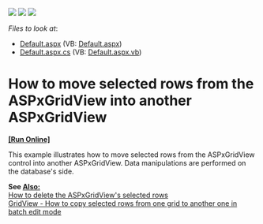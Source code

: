 <!-- default badges list -->
![](https://img.shields.io/endpoint?url=https://codecentral.devexpress.com/api/v1/VersionRange/128541793/13.1.4%2B)
[![](https://img.shields.io/badge/Open_in_DevExpress_Support_Center-FF7200?style=flat-square&logo=DevExpress&logoColor=white)](https://supportcenter.devexpress.com/ticket/details/E2636)
[![](https://img.shields.io/badge/📖_How_to_use_DevExpress_Examples-e9f6fc?style=flat-square)](https://docs.devexpress.com/GeneralInformation/403183)
<!-- default badges end -->
<!-- default file list -->
*Files to look at*:

* [Default.aspx](./CS/E2636/Default.aspx) (VB: [Default.aspx](./VB/E2636/Default.aspx))
* [Default.aspx.cs](./CS/E2636/Default.aspx.cs) (VB: [Default.aspx.vb](./VB/E2636/Default.aspx.vb))
<!-- default file list end -->
# How to move selected rows from the ASPxGridView into another ASPxGridView
<!-- run online -->
**[[Run Online]](https://codecentral.devexpress.com/e2636/)**
<!-- run online end -->


<p>This example illustrates how to move selected rows from the ASPxGridView control into another ASPxGridView. Data manipulations are performed on the database's side.</p>
<p><strong>See </strong><strong><u>Also:</u></strong><strong><br> </strong><a href="https://www.devexpress.com/Support/Center/p/E3076">How to delete the ASPxGridView's selected rows</a><br><a href="https://www.devexpress.com/Support/Center/p/T466784">GridView - How to copy selected rows from one grid to another one in batch edit mode</a></p>

<br/>


